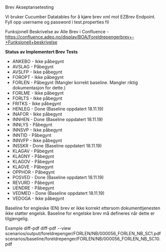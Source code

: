 Brev Akseptansetesting

Vi bruker Cucumber Datatables for å kjøre brev xml mot EZBrev Endpoint. Fyll opp username og password i test.properties fil

Funksjonell Beskrivelse av Alle Brev i Confluence - https://confluence.adeo.no/display/BOA/Foreldrepengerbrev+-+Funksjonell+beskrivelse

**Status av Implementert Brev Tests**
* ANKEBO - Ikke påbegynt
* AVSLAG - Påbegynt
* AVSLFP - Ikke påbegynt
* FOROPT - Ikke påbegynt
* FORLEN - Påbegynt (Mangler korrekt baseline. Mangler riktig dokumentasjon for dette.)
* FORLME - Ikke påbegynt
* FORLTS - Ikke påbegynt
* FRITKS - Ikke påbegynt
* HENLEG - Done (Baseline oppdatert 18.11.19)
* INAFOR - Ikke påbegynt
* INNHEN - Done (Baseline oppdatert 18.11.19)
* INNLYS - Påbegynt
* INNSVP - Ikke påbegynt
* INNTID - Påbegynt
* INNVFP - Ikke påbegynt
* INSSKR - Done (Baseline oppdatert 18.11.19)
* KLAGAV - Påbegynt
* KLAGNY - Påbegynt
* KLAGOV - Påbegynt
* KLAGVE - Påbegynt
* OPPHOR - Påbegynt
* POSVED - Done (Baseline oppdatert 18.11.19)
* REVURD - Påbegynt
* UENDRE - Påbegynt
* VEDMED - Done (Baseline oppdatert 18.11.19)
* VEDOGA - Ikke påbegynt

Baseline for engleske (EN) brev er ikke korrekt ettersom dokumenttjenesten ikke støtter engelsk. Baseline for engelske brev 
må defineres når dette er tilgjengelig.







Example diff-pdf
diff-pdf --view  scenarios/output/foreldrepenger/FORLEN/NB/000056_FORLEN_NB_SC1.pdf scenarios/baseline/foreldrepenger/FORLEN/NB/000056_FORLEN_NB_SC10.pdf
